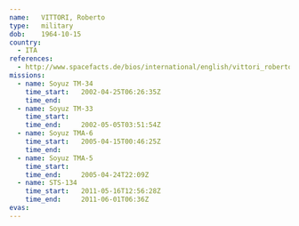 ```yaml
---
name:	VITTORI, Roberto
type:	military
dob:	1964-10-15
country:
  - ITA
references:
  - http://www.spacefacts.de/bios/international/english/vittori_roberto.htm
missions:
  - name: Soyuz TM-34
    time_start:   2002-04-25T06:26:35Z
    time_end:     
  - name: Soyuz TM-33
    time_start:   
    time_end:     2002-05-05T03:51:54Z
  - name: Soyuz TMA-6
    time_start:   2005-04-15T00:46:25Z
    time_end:     
  - name: Soyuz TMA-5
    time_start:   
    time_end:     2005-04-24T22:09Z
  - name: STS-134
    time_start:   2011-05-16T12:56:28Z
    time_end:     2011-06-01T06:36Z
evas:
---
```

